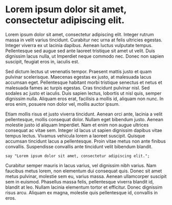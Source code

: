 # Lorem ipsum dolor sit amet, consectetur adipiscing elit.

Lorem ipsum dolor sit amet, consectetur adipiscing elit. Integer rutrum massa in velit varius tincidunt. Curabitur nec urna at felis ultricies egestas. Integer viverra ex ut lacinia dapibus. Aenean luctus vulputate tempus. Pellentesque sed augue sed ante laoreet tristique sit amet ut velit. Duis dignissim lacus nulla, ut Imperdiet neque commodo nec. Donec non sapien suscipit, feugiat eros in, iaculis est.

Sed dictum lectus ut venenatis tempor. Praesent mattis justo et quam pulvinar scelerisque. Maecenas egestas ex justo, at malesuada lacus accumsan eget. Pellentesque habitant morbi tristique senectus et netus et malesuada fames ac turpis egestas. Cras tincidunt pulvinar nisl. Sed sodales ac justo et iaculis. Duis sapien lectus, lobortis ut nisl quis, semper dignissim nulla. Aliquam eros erat, facilisis a mollis id, aliquam non nunc. In eros enim, posuere non dolor vel, mollis auctor ipsum.

Etiam mollis risus et justo viverra tincidunt. Aenean orci ante, lacinia a velit pellentesque, mollis consequat dolor. Nullam eget bibendum justo. Aenean molestie justo id aliquam Imperdiet. Nam et enim non augue ultrices consequat ac vitae sem. Integer id lacus ut sapien dignissim dapibus vitae tempus lectus. Vivamus vehicula lorem a laoreet suscipit. Quisque accumsan tincidunt lacus a pellentesque. Proin vitae metus non ante finibus convallis. Suspendisse convallis ante tincidunt velit bibendum blandit.

    say "Lorem ipsum dolor sit amet, consectetur adipiscing elit.";

Curabitur semper mauris in lacus varius, vel dignissim nibh varius. Nam faucibus metus lorem, non elementum dui consequat quis. Donec sit amet metus pulvinar, molestie sem eu, varius massa. Aenean ullamcorper suscipit sem in euismod. Phasellus massa felis, pellentesque viverra blandit id, blandit at leo. Nullam lacinia elementum tortor et efficitur. Donec dignissim risus arcu. Aliquam ex magna, molestie quis pellentesque id, convallis in eros. 
